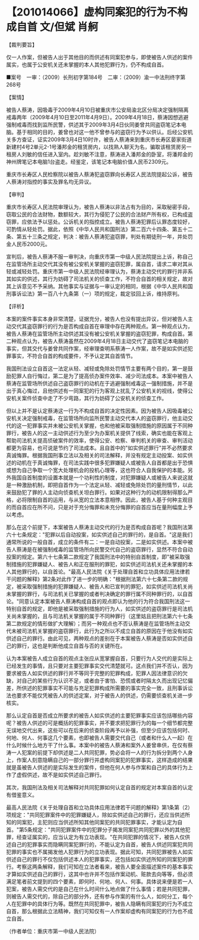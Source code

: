 # 【201014066】虚构同案犯的行为不构成自首 文/但斌 肖舸

【裁判要旨】

仅一人作案，但被告人出于其他目的而供述有同案犯参与，即使被告人供述的案件属实，也属于公安机关还未掌握的本人其他犯罪行为，仍不构成自首。

■案号　一审：（2009）长刑初字第184号　二审：（2009）渝一中法刑终字第268号

【案情】

被告人蔡涛，因吸毒于2009年4月10日被重庆市公安局渝北区分局决定强制隔离戒毒两年（2009年4月10日至2011年4月9日）。2009年4月18日，蔡涛因想逃避强制戒毒而找到监所民警，供述其于2009年3月4日伙同姜曾共同盗窃笔记本电脑。基于相同的目的，姜曾也对这一他不曾参与的盗窃行为予以供认。后经公安机关多方查证，证实2009年3月4日10时许，被告人蔡涛来到重庆市长寿区晏家街道新建村4号2单元2-1号潘邦金的租赁房内，以找熟人聊天为名，骗取该租赁房另一租房人刘敏的信任进入室内。趁刘敏不注意，蔡涛进入潘邦金的卧室，将潘邦金的神州牌笔记本电脑1台盗走。经鉴定，该笔记本电脑价值人民币2309元。

重庆市长寿区人民检察院以被告人蔡涛犯盗窃罪向长寿区人民法院提起公诉，被告人蔡涛对指控的事实及罪名均无异议。

【审判】

重庆市长寿区人民法院审理认为，被告人蔡涛以非法占有为目的，采取秘密手段，窃取公民的合法财物，数额较大，其行为侵犯了公民的合法财产所有权，已构成盗窃罪，应依法予以惩处。公诉机关的指控成立。被告人蔡涛犯罪后认罪态度较好，可酌情从轻处罚。据此，依照《中华人民共和国刑法》第二百六十四条、第五十二条、第五十三条之规定，判决：被告人蔡涛犯盗窃罪，判处有期徒刑一年，并处罚金人民币2000元。

宣判后，被告人蔡涛不服一审判决，向重庆市第一中级人民法院提出上诉，称自己在监管场所主动交代其没有被公安机关掌握的盗窃犯罪，属自首，请求二审对其从轻或减轻处罚。重庆市第一中级人民法院经审理认为，蔡涛主动交代的罪行并非系其如实的供述，其行为妨碍了司法机关的侦查工作，不符合自首的相关规定，故对其上诉意见不予采纳。其他事实与证据与一审认定的相同，根据《中华人民共和国刑事诉讼法》第一百八十九条第（一）项的规定，裁定驳回上诉，维持原判。

【评析】

本案的案件事实本身非常清楚，证据充分，被告人也没有提出异议，但对被告人主动交代其盗窃罪行的行为是否构成自首在审理中存在两种观点。第一种观点认为，被告人蔡涛在监管场所主动供述其没有被公安机关掌握的盗窃犯罪，构成自首。第二种观点认为，被告人蔡涛虽然在2009年4月18日主动交代了盗窃笔记本电脑的事实，但其交代与姜曾共同作案，经审理查明系蔡涛一人作案，故不是如实供述犯罪事实，不符合自首的构成要件，不予认定其自首情节。

我国刑法设立自首这一法定从轻、减轻或免除处罚情节主要有两个目的，第一是鼓励犯罪人自行悔过，第二是为了提高侦办案件效率、减少司法成本。本案中被告人蔡涛在监管场所供述自己盗窃罪行的动机在于逃避强制戒毒这一强制措施，并不是出于真心悔过，且他供述有一同案犯的行为客观上扰乱了公安机关的视线，使得公安机关案件侦查中走了不少弯路，其行为妨碍了公安机关的侦查工作。

但以上并不是认定蔡涛这一行为不构成自首的决定性因素。因为被告人因吸毒被公安机关决定强制戒毒，在监管场所向监所民警主动交代本人的盗窃罪行，他主动交代的这一犯罪事实并未被公安机关掌握，也和他被采取强制措施的原因属于不同种罪行，被告人的这一主动供述行为至少为办案机关提供了线索，确实也能在客观上帮助司法机关提高侦破案件的效率，使得公安、检察、审判机关的审查、审判活动都更为容易，也可说是节约了司法成本。且自首中的"如实供述罪行"并不必然要求真诚悔罪。根据我国刑事立法以及相关的司法解释，并没有规定主动投案、如实供述的动机在于真诚悔罪，在司法实践中很多犯罪嫌疑人或被告人自首都是出于恐惧或想为自己争取一个宽大处理机会的投机心理等，这也符合人自我保护的本能。另外我国自首制度的设置本就是一个功利性的制度，对犯罪嫌疑人或被告人来说这就是一种激励机制，即把自首作为一个法定从轻、减轻或免除处罚的量刑情节，以此来鼓励犯了罪的人主动向侦查机关坦白罪行。如果对这种行为的动机限制得那么严格，必将限制自首的运用，与从宽的立法本意相悖。因此，被告人基于何种主观目的而自首应在所不问，只是对于充分悔罪和未充分悔罪的自首应当在量刑幅度上予以考虑。

那么在这个前提下，本案被告人蔡涛主动交代的行为是否构成自首呢？我国刑法第六十七条规定："犯罪以后自动投案，如实供述自己的罪行的，是自首。"这是我们通常所说的一般自首，成立的条件有二：一是自动投案，二是如实供述。本案中被告人蔡涛是在被强制戒毒的监管场所向民警交代自己的盗窃罪行，显然不符合自动投案的规定。第六十七条第二款规定了我国刑法中的特别自首制度，即"被采取强制措施的犯罪嫌疑人、被告人和正在服刑的罪犯，如实供述司法机关还未掌握的本人其他罪行的，以自首论。"最高人民法院《关于处理自首和立功具体应用法律若干问题的解释》第2条对此作了进一步的明确："根据刑法第六十七条第二款的规定，被采取强制措施的犯罪嫌疑人、被告人和已宣判的罪犯，如实供述司法机关尚未掌握的罪行，与司法机关已掌握的或者判决确定的罪行属不同种罪行的，以自首论。"同意认定本案被告人蔡涛构成自首的观点即认为他的行为符合我国刑法这一特别自首的规定，即他是被采取强制措施的行为人，如实供述的盗窃罪行是司法机关尚未掌握的，且与司法机关掌握的属于不同种罪行（这里姑且把刑法第六十七条第二款规定的情形做扩大理解）；而另一种观点也不否认蔡涛是在监管场所主动交代未被司法机关掌握的盗窃罪行，此行为之所以不成立自首的原因在于他没有如实供述自己的罪行。由此可见，两种观点的差别在于本案被告人蔡涛是否如实供述自己的罪行，这也是判断他成立自首与否的关键所在。

认为本案被告人成立自首的观点主张应从宽掌握自首，只要行为人交代的是实际上已经发生的事情，且只要对主要犯罪事实交代清楚就可。这点我们并不否认，因为要求被告人如实供述的罪行并不等同于完整的犯罪构成，犯罪人因法律意识的欠缺，对自己的某些行为认识不足，或者由于害怕、恐慌或者时隔太久而出现记忆偏差，所供述的犯罪事实不可能与充足犯罪构成所需要的事实完全一致，且刑事诉讼法也要求不能仅凭被告人的供述定案，对于被告人的供述，仍需要侦查机关进一步核实。

那么认定自首是否成立所要求的被告人如实供述的主要犯罪事实应该包括哪些内容呢？被告人供述的可是概括的犯罪事实，并不要求把犯罪行为的每一个细节都完整无误地交代出来，这些可以在后来的侦查阶段再予以补强，但至少应该包括何时、何地、何人、何事这几个要素，也即被告人需要交代自己（或者和什么人一起）在什么时候什么地方干了什么事。本案中的被告人蔡涛和案外人姜曾串供，在仅有蔡涛一人犯案的前提下却供述是二人共同犯罪，势必会将一人的行为拆分到两个人身上，作案人刻意隐瞒自己的一部分罪行并虚构同案犯的犯罪事实，这样造成的结果就是虽被告人供述的是实际发生的案件，但他在何人参与作案和自己的具体行为上作了虚假供述，故不是如实供述自己罪行。

其次，我国刑法及相关司法解释对共同犯罪如何认定自首的规定对本案自首的认定有借鉴意义。

最高人民法院《关于处理自首和立功具体应用法律若干问题的解释》第1条第（2）项规定："共同犯罪案件中的犯罪嫌疑人，除如实供述自己的罪行，还应当供述所知的同案犯，主犯则应当供述所知其他同案犯的共同犯罪事实，才能认定为自首。"第5条规定："共同犯罪案件中的犯罪分子揭发同案犯共同犯罪以外的其他犯罪，经查证属实的，应当认定为有立功表现。"在共同犯罪的情况下，被告人仅供述自己的犯罪事实而隐瞒同案犯罪行的，不能认定为自首，被告人供述同案犯共同犯罪的事实也不属揭发他人犯罪行为的立功表现。据此可知，共同犯罪被告人如实供述自己的罪行不仅包括供述本人的犯罪事实，还包括如实供述所知的同案犯的罪行。考察这两条解释，我们可知在立法者看来，被告人要全面描述案件的基本事实才算如实供述自己的罪行，这其中也许并不包括作案动机、赃款去向等等，但必须满足笔者前文提到的四个要素，即何时、何地、何人、何事。具体说来便是若一人犯案，被告人需交代的是自己在什么时间什么地点做了什么事情；若是共同犯罪，则被告人需交代的，除自己的部分外，还有参与作案的有什么人，如何分工，每个人在犯罪中的具体行为等。既然在共同犯罪中，被告人隐瞒有同案犯的行为不成立自首，那么根据此立法精神，我们可知仅有一人作案却虚构有同案犯的行为也不成立自首。

（作者单位：重庆市第一中级人民法院）